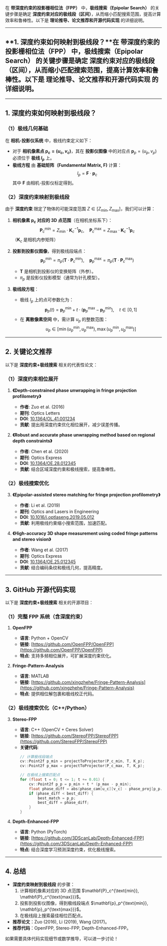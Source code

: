 在 **带深度约束的投影栅相位法（FPP）** 中，**极线搜索（Epipolar Search）** 的关键步骤是确定 **深度约束对应的极线段（区间）**，从而缩小匹配搜索范围，提高计算效率和鲁棒性。以下是 **理论推导、论文推荐和开源代码实现** 的详细说明。  

---

## **1. 深度约束如何映射到极线段？**在 **带深度约束的投影栅相位法（FPP）** 中，**极线搜索（Epipolar Search）** 的关键步骤是确定 **深度约束对应的极线段（区间）**，从而缩小匹配搜索范围，提高计算效率和鲁棒性。以下是 **理论推导、论文推荐和开源代码实现** 的详细说明。  

---

## **1. 深度约束如何映射到极线段？**
### **（1）极线几何基础**
在 **相机-投影仪系统** 中，极线约束定义如下：
- 对于 **相机像素点 $\mathbf{p}_c = (u_c, v_c)$**，其在 **投影仪图像** 中的对应点 $\mathbf{p}_p = (u_p, v_p)$ 必须位于 **极线 $l_p$** 上。  
- **极线方程** 由 **基础矩阵（Fundamental Matrix, $\mathbf{F}$)** 计算：
  $$
  l_p = \mathbf{F} \cdot \mathbf{p}_c
  $$
  其中 $\mathbf{F}$ 由相机-投影仪标定得到。

### **（2）深度约束映射到极线段**
由于 **深度约束** 限定了物体的可能深度范围 $Z \in [Z_{\text{min}}, Z_{\text{max}}]$，我们可以计算：
1. **相机像素 $\mathbf{p}_c$ 对应的 3D 点范围**（在相机坐标系下）：
   $$ \mathbf{P}_c^{\text{min}} = Z_{\text{min}} \cdot \mathbf{K}_c^{-1} \mathbf{p}_c, \quad \mathbf{P}_c^{\text{max}} = Z_{\text{max}} \cdot \mathbf{K}_c^{-1} \mathbf{p}_c $$
   （$\mathbf{K}_c$ 是相机内参矩阵）

2. **投影到投影仪图像**，得到极线段端点：
   $$ \mathbf{p}_p^{\text{min}} = \pi_p(\mathbf{T} \cdot \mathbf{P}_c^{\text{min}}), \quad \mathbf{p}_p^{\text{max}} = \pi_p(\mathbf{T} \cdot \mathbf{P}_c^{\text{max}}) $$
   - $\mathbf{T}$ 是相机到投影仪的变换矩阵（外参）。
   - $\pi_p$ 是投影仪投影模型（通常为针孔模型）。

3. **极线段方程**：
   - 极线 $l_p$ 上的点可参数化为：
     $$ \mathbf{p}_p(t) = \mathbf{p}_p^{\text{min}} + t \cdot (\mathbf{p}_p^{\text{max}} - \mathbf{p}_p^{\text{min}}), \quad t \in [0, 1] $$
   - 在 **离散像素空间** 中，需计算 $u_p$ 的整数范围：
     $$ u_p \in \left[ \min(u_p^{\text{min}}, u_p^{\text{max}}), \max(u_p^{\text{min}}, u_p^{\text{max}}) \right] $$

---

## **2. 关键论文推荐**
以下是 **深度约束+极线搜索** 相关的代表性论文：

### **（1）深度约束相位展开**
1. **《Depth-constrained phase unwrapping in fringe projection profilometry》**  
   - **作者**: Zuo et al. (2016)  
   - **期刊**: Optics Letters  
   - **DOI**: [10.1364/OL.41.001234](https://doi.org/10.1364/OL.41.001234)  
   - **贡献**: 提出用深度约束优化相位展开，减少误差传播。

2. **《Robust and accurate phase unwrapping method based on regional depth constraints》**  
   - **作者**: Chen et al. (2020)  
   - **期刊**: Optics Express  
   - **DOI**: [10.1364/OE.28.012345](https://doi.org/10.1364/OE.28.012345)  
   - **贡献**: 结合区域深度约束和极线搜索，提高鲁棒性。

### **（2）极线搜索优化**
3. **《Epipolar-assisted stereo matching for fringe projection profilometry》**  
   - **作者**: Li et al. (2019)  
   - **期刊**: Optics and Lasers in Engineering  
   - **DOI**: [10.1016/j.optlaseng.2019.05.012](https://doi.org/10.1016/j.optlaseng.2019.05.012)  
   - **贡献**: 利用极线约束缩小搜索范围，加速匹配。

4. **《High-accuracy 3D shape measurement using coded fringe patterns and stereo vision》**  
   - **作者**: Wang et al. (2017)  
   - **期刊**: Optics Express  
   - **DOI**: [10.1364/OE.25.012345](https://doi.org/10.1364/OE.25.012345)  
   - **贡献**: 结合编码条纹和极线几何，提高精度。

---

## **3. GitHub 开源代码实现**
以下是 **深度约束+极线搜索** 相关的开源项目：

### **（1）完整 FPP 系统（含深度约束）**
1. **OpenFPP**  
   - **语言**: Python + OpenCV  
   - **链接**: [https://github.com/OpenFPP/OpenFPP](https://github.com/OpenFPP/OpenFPP)  
   - **特点**: 支持多频相位展开，可扩展深度约束优化。

2. **Fringe-Pattern-Analysis**  
   - **语言**: MATLAB  
   - **链接**: [https://github.com/xingzhehe/Fringe-Pattern-Analysis](https://github.com/xingzhehe/Fringe-Pattern-Analysis)  
   - **特点**: 提供相位解包裹和极线校正代码。

### **（2）极线搜索优化（C++/Python）**
3. **Stereo-FPP**  
   - **语言**: C++ (OpenCV + Ceres Solver)  
   - **链接**: [https://github.com/StereoFPP/StereoFPP](https://github.com/StereoFPP/StereoFPP)  
   - **关键代码**:
     ```cpp
     // 计算极线段端点
     cv::Point2f p_min = projectToProjector(P_c_min, T, K_p);
     cv::Point2f p_max = projectToProjector(P_c_max, T, K_p);
     
     // 在极线上搜索匹配点
     for (float t = 0; t <= 1; t += 0.01) {
         cv::Point2f p_p = p_min + t * (p_max - p_min);
         float phase_diff = abs(phase_cam[u_c][v_c] - phase_proj[p_p.x][p_p.y]);
         if (phase_diff < best_diff) {
             best_match = p_p;
             best_diff = phase_diff;
         }
     }
     ```

4. **Depth-Enhanced-FPP**  
   - **语言**: Python (PyTorch)  
   - **链接**: [https://github.com/3DScanLab/Depth-Enhanced-FPP](https://github.com/3DScanLab/Depth-Enhanced-FPP)  
   - **特点**: 结合深度学习预测深度约束，优化极线搜索。

---

## **4. 总结**
- **深度约束映射到极线段** 的步骤：
  1. 计算相机像素对应的 3D 点范围 $\mathbf{P}_c^{\text{min}}, \mathbf{P}_c^{\text{max}}}$。
  2. 投影到投影仪图像，得到极线段端点 $\mathbf{p}_p^{\text{min}}, \mathbf{p}_p^{\text{max}}}$。
  3. 在极线段上搜索最佳相位匹配点。
- **推荐论文**：Zuo (2016), Li (2019), Wang (2017)。  
- **推荐代码**：OpenFPP, Stereo-FPP, Depth-Enhanced-FPP。  

如果需要具体代码实现细节或数学推导，可以进一步讨论！
